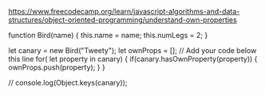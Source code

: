 https://www.freecodecamp.org/learn/javascript-algorithms-and-data-structures/object-oriented-programming/understand-own-properties

function Bird(name) {
  this.name = name;
  this.numLegs = 2;
}

let canary = new Bird("Tweety");
let ownProps = [];
// Add your code below this line
for( let property in canary) {
  if(canary.hasOwnProperty(property)) {
    ownProps.push(property);
  }
}



// console.log(Object.keys(canary));